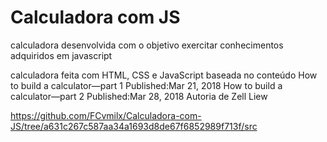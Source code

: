 # Calculadora com JS
calculadora desenvolvida com o objetivo exercitar conhecimentos adquiridos em javascript

calculadora feita com HTML, CSS e JavaScript baseada no conteúdo 
How to build a calculator—part 1
Published:Mar 21, 2018
How to build a calculator—part 2
Published:Mar 28, 2018
Autoria de Zell Liew

https://github.com/FCvmilx/Calculadora-com-JS/tree/a631c267c587aa34a1693d8de67f6852989f713f/src
